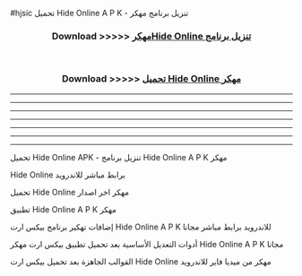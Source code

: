 #hjsic تحميل Hide Online  A P K - تنزيل برنامج مهكر



<div align="center">
<h3>Download >>>>> <a href="https://runaway1.web.app/?sq=Hide Online ">مهكرHide Online  تنزيل برنامج</a></h3><br>

<h3>Download >>>>> <a href="https://runaway1.web.app/?sq=Hide Online ">تحميل Hide Online  مهكر</a></h3>
</div>


----------------------------------------------------------

----------------------------------------------------------

----------------------------------------------------------

----------------------------------------------------------

----------------------------------------------------------

----------------------------------------------------------

----------------------------------------------------------

تحميل Hide Online  APK - تنزيل برنامج Hide Online  A P K مهكر

Hide Online  برابط مباشر للاندرويد

تحميل Hide Online  مهكر اخر اصدار

تطبيق Hide Online  A P K مهكر

إضافات تهكير برنامج بيكس ارت Hide Online  A P K للاندرويد برابط مباشر مجانا

أدوات التعديل الأساسية بعد تحميل تطبيق بيكس ارت مهكر Hide Online  A P K مجانا

القوالب الجاهزة بعد تحميل بيكس ارت Hide Online  مهكر من ميديا فاير للاندرويد


